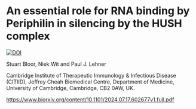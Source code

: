 # An essential role for RNA binding by Periphilin in silencing by the HUSH complex
[![DOI](https://zenodo.org/badge/DOI/10.5281/zenodo.13880488.svg)](https://doi.org/10.5281/zenodo.13880488)

Stuart Bloor, Niek Wit and Paul J. Lehner

Cambridge Institute of Therapeutic Immunology & Infectious Disease (CITIID), Jeffrey
Cheah Biomedical Centre, Department of Medicine, University of Cambridge, Cambridge,
CB2 0AW, UK.

https://www.biorxiv.org/content/10.1101/2024.07.17.602677v1.full.pdf